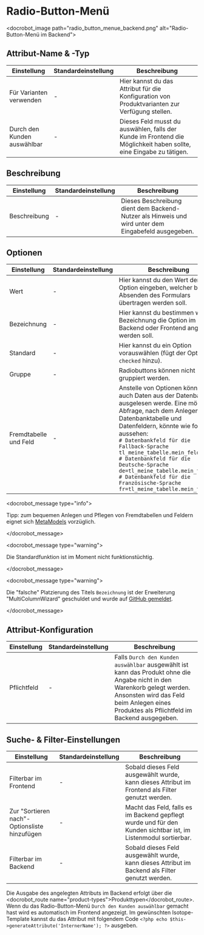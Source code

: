 # Radio-Button-Menü

<docrobot_image path="radio_button_menue_backend.png" alt="Radio-Button-Menü im Backend">

## Attribut-Name & -Typ

<table>
    <thead>
        <tr>
            <th>Einstellung</th>
            <th>Standardeinstellung</th>
            <th>Beschreibung</th>
        </tr>
    </thead>
    <tbody>
    	<tr>
            <td>Für Varianten verwenden</td>
            <td>-</td>
            <td>Hier kannst du das Attribut für die Konfiguration von Produktvarianten zur Verfügung stellen.</td>
        </tr>
        <tr>
            <td>Durch den Kunden auswählbar</td>
            <td>-</td>
            <td>Dieses Feld musst du auswählen, falls der Kunde im Frontend die Möglichkeit haben sollte, eine Eingabe zu tätigen.</td>
        </tr>       
    </tbody>
</table>


## Beschreibung

<table>
    <thead>
        <tr>
            <th>Einstellung</th>
            <th>Standardeinstellung</th>
            <th>Beschreibung</th>
        </tr>
    </thead>
    <tbody>
        <tr>
            <td>Beschreibung</td>
            <td>-</td>
            <td>Dieses Beschreibung dient dem Backend-Nutzer als Hinweis und wird unter dem Eingabefeld ausgegeben.</td>
        </tr>       
    </tbody>
</table>


## Optionen

<table>
    <thead>
        <tr>
            <th>Einstellung</th>
            <th>Standardeinstellung</th>
            <th>Beschreibung</th>
        </tr>
    </thead>
    <tbody>
        <tr>
            <td>Wert</td>
            <td>-</td>
            <td>Hier kannst du den Wert der Option eingeben, welcher beim Absenden des Formulars übertragen werden soll.</td>
        </tr>
        <tr>
            <td>Bezeichnung</td>
            <td>-</td>
            <td>Hier kannst du bestimmen welche Bezeichnung die Option im Backend oder Frontend angezeigt werden soll.</td>
        </tr>      
        <tr>
            <td>Standard</td>
            <td>-</td>
            <td>Hier kannst du ein Option vorauswählen (fügt der Option ein <code>checked</code> hinzu).</td>
        </tr>
        <tr>
            <td>Gruppe</td>
            <td>-</td>
            <td>Radiobuttons können nicht gruppiert werden.</td>
        </tr>
        <tr>
            <td>Fremdtabelle und Feld</td>
            <td>-</td>
            <td>Anstelle von Optionen können auch Daten aus der Datenbank ausgelesen werde. Eine mögliche Abfrage, nach dem Anlegen der Datenbanktabelle und Datenfeldern,  könnte wie folgt aussehen:<br><code># Datenbankfeld für die Fallback-Sprache<br>tl_meine_tabelle.mein_feld<br># Datenbankfeld für die Deutsche-Sprache<br>de=tl_meine_tabelle.mein_feld_de<br># Datenbankfeld für die Französische-Sprache<br>fr=tl_meine_tabelle.mein_feld_fr</code></td>
        </tr>
     </tbody>
</table>

<docrobot_message type="info"><p>Tipp: zum bequemen Anlegen und Pflegen von Fremdtabellen und Feldern eignet sich [MetaModels][1] vorzüglich.</p></docrobot_message>

<docrobot_message type="warning"><p>Die Standardfunktion ist im Moment nicht funktionstüchtig.</p></docrobot_message>

<docrobot_message type="warning"><p>Die "falsche" Platzierung des Titels `Bezeichnung` ist der Erweiterung "MultiColumnWizard" geschuldet und wurde auf [GitHub gemeldet][2].</p></docrobot_message>


## Attribut-Konfiguration

<table>
    <thead>
        <tr>
            <th>Einstellung</th>
            <th>Standardeinstellung</th>
            <th>Beschreibung</th>
        </tr>
    </thead>
    <tbody>
        <tr>
            <td>Pflichtfeld</td>
            <td>-</td>
            <td>Falls <code>Durch den Kunden auswählbar</code> ausgewählt ist kann das Produkt ohne die Angabe nicht in den Warenkorb gelegt werden. Ansonsten wird das Feld beim Anlegen eines Produktes als Pflichtfeld im Backend ausgegeben.</td>
        </tr>
     </tbody>
</table>



## Suche- & Filter-Einstellungen

<table>
    <thead>
        <tr>
            <th>Einstellung</th>
            <th>Standardeinstellung</th>
            <th>Beschreibung</th>
        </tr>
    </thead>
    <tbody>
    	<tr>
            <td>Filterbar im Frontend</td>
            <td>-</td>
            <td>Sobald dieses Feld ausgewählt wurde, kann dieses Attribut im Frontend als Filter genutzt werden.</td>
        </tr>
        <tr>
            <td>Zur "Sortieren nach"-Optionsliste hinzufügen</td>
            <td>-</td>
            <td>Macht das Feld, falls es im Backend gepflegt wurde und für den Kunden sichtbar ist, im Listenmodul sortierbar.</td>
        </tr>
        <tr>
            <td>Filterbar im Backend</td>
            <td>-</td>
            <td>Sobald dieses Feld ausgewählt wurde, kann dieses Attribut im Backend als Filter genutzt werden.</td>
        </tr>
    </tbody>
</table>

Die Ausgabe des angelegten Attributs im Backend erfolgt über die <docrobot_route name="product-types">Produkttypen</docrobot_route>. Wenn du das Radio-Button-Menü `Durch den Kunden auswählbar` gemacht hast wird es automatisch im Frontend angezeigt. Im gewünschten Isotope-Template kannst du das Attribut mit folgendem Code `<?php echo $this->generateAttribute('InternerName'); ?>` ausgeben.


[1]: https://now.metamodel.me/
[2]: https://github.com/menatwork/MultiColumnWizard/issues/93